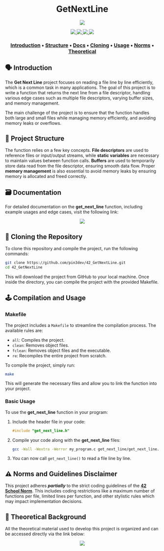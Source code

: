 <h1 align="center">GetNextLine</h1>
<p align="center"> 
  <img src="https://img.shields.io/badge/grade-100%2F100-green?style=for-the-badge&logo=42&labelColor=gray"/>
</p>

<p align="center"> 
  <a href="https://github.com/pin3dev/42_Cursus/tree/main/get_next_line/#00-Get_Next_Line">
    <img src="https://img.shields.io/badge/File_IO-blue?style=for-the-badge"/>
    <img src="https://img.shields.io/badge/Memory_Management-blue?style=for-the-badge"/>
    <img src="https://img.shields.io/badge/Static_Variables-blue?style=for-the-badge"/>
    <img src="https://img.shields.io/badge/Makefile-blue?style=for-the-badge"/>
  </a>
</p>

<h3>
  <p align="center"> 
    <a href="#introduction">Introduction</a> • 
    <a href="#structure">Structure</a> • 
    <a href="#docs">Docs</a> • 
    <a href="#cloning">Cloning</a> • 
    <a href="#usage">Usage</a> • 
    <a href="#norms">Norms</a> • 
    <a href="#theoretical">Theoretical</a>   
  </p>
</h3>

## 🗣️ Introduction <a id="introduction"></a>

The **Get Next Line** project focuses on reading a file line by line efficiently, which is a common task in many applications. The goal of this project is to write a function that returns the next line from a file descriptor, handling various edge cases such as multiple file descriptors, varying buffer sizes, and memory management.

The main challenge of the project is to ensure that the function handles both large and small files while managing memory efficiently, and avoiding memory leaks or overflows.

## 🧬 Project Structure <a id="structure"></a>

The function relies on a few key concepts. **File descriptors** are used to reference files or input/output streams, while **static variables** are necessary to maintain values between function calls. **Buffers** are used to temporarily store data read from the file descriptor, ensuring smooth data flow. Proper **memory management** is also essential to avoid memory leaks by ensuring memory is allocated and freed correctly.  

## 🗃️ Documentation <a id="docs"></a>

For detailed documentation on the **get_next_line** function, including example usages and edge cases, visit the following link:

<p align="center"> 
  <a href="https://github.com/pin3dev/42_Get_Next_Line/wiki">
    <img src="https://img.shields.io/badge/GetNextLine_Docs-lightgreen?style=for-the-badge"/>
  </a>
</p>

## 🫥 Cloning the Repository <a id="cloning"></a>

To clone this repository and compile the project, run the following commands:

```bash
git clone https://github.com/pin3dev/42_GetNextLine.git
cd 42_GetNextLine
```
This will download the project from GitHub to your local machine. Once inside the directory, you can compile the project with the provided Makefile.

## 🕹️ Compilation and Usage <a id="usage"></a>

### Makefile

The project includes a `Makefile` to streamline the compilation process. The available rules are:

- `all`: Compiles the project.
- `clean`: Removes object files.
- `fclean`: Removes object files and the executable.
- `re`: Recompiles the entire project from scratch.

To compile the project, simply run:
```bash
make
```
This will generate the necessary files and allow you to link the function into your project.

### Basic Usage

To use the **get_next_line** function in your program:

1. Include the header file in your code:
    ```c
    #include "get_next_line.h"
    ```

2. Compile your code along with the **get_next_line** files:
    ```bash
    gcc -Wall -Wextra -Werror my_program.c get_next_line/get_next_line.c get_next_line/get_next_line_utils.c -o my_program
    ```

3. You can now call `get_next_line()` to read a file line by line.
<!--
### Example

Here is an example of how to use `get_next_line()`:

```c
#include "get_next_line.h"
#include <fcntl.h>

int main()
{
    int fd = open("file.txt", O_RDONLY);
    char *line;

    while ((line = get_next_line(fd)) != NULL)
    {
        printf("%s\n", line);
        free(line); // Make sure to free the line after use.
    }
    close(fd);
    return 0;
}
```
-->

## ⚠️ Norms and Guidelines Disclaimer <a id="norms"></a>

This project adheres ***partially*** to the strict coding guidelines of the [**42 School Norm**](https://github.com/pin3dev/42_Cursus/blob/b9cd0fe844ddb441d0b3efb98abcee92aee49535/assets/General/norme.en.pdf). This includes coding restrictions like a maximum number of functions per file, limited lines per function, and other stylistic rules which may impact implementation decisions.

## 📖 Theoretical Background <a id="theoretical"></a>

All the theoretical material used to develop this project is organized and can be accessed directly via the link below:  

<p align="center"> 
  <a href="https://github.com/pin3dev/42_Cursus/tree/main/get_next_line/#00-Get_Next_Line">
    <img src="https://img.shields.io/badge/GetNextLine_Library-gray?style=for-the-badge"/>
  </a>
</p>
